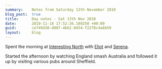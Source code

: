 ```yaml
---
summary:    Notes from Saturday 13th November 2010
blog_post:  true
title:      Day notes - Sat 13th Nov 2010
date:       2010-11-18 17:52:36.189250 +00:00
guid:       ce749d38-d007-4b62-8454-f2278c4a6b59
layout:     blog
---
```

Spent the morning at [Interesting North](http://www.interestingnorth.com/) with [Eliot](http://www.eliotfineberg.com/) and [Serena](http://twitter.com/serenamchugh).

Started the afternoon by watching England smash Australia and followed it up by visiting various pubs around Sheffield.
